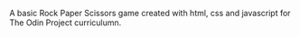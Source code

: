 A basic Rock Paper Scissors game created with html, css and javascript for The Odin Project curriculumn.
